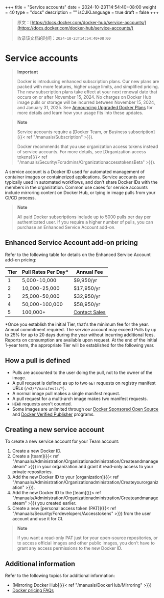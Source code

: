+++
title = "Service accounts"
date = 2024-10-23T14:54:40+08:00
weight = 40
type = "docs"
description = ""
isCJKLanguage = true
draft = false
+++

> 原文：[https://docs.docker.com/docker-hub/service-accounts/](https://docs.docker.com/docker-hub/service-accounts/)
>
> 收录该文档的时间：`2024-10-23T14:54:40+08:00`

# Service accounts

> **Important**
>
> 
>
> Docker is introducing enhanced subscription plans. Our new plans are packed with more features, higher usage limits, and simplified pricing. The new subscription plans take effect at your next renewal date that occurs on or after November 15, 2024. No charges on Docker Hub image pulls or storage will be incurred between November 15, 2024, and January 31, 2025. See [Announcing Upgraded Docker Plans](https://www.docker.com/blog/november-2024-updated-plans-announcement/) for more details and learn how your usage fits into these updates.

> **Note**
>
> 
>
> Service accounts require a [Docker Team, or Business subscription]({{< ref "/manuals/Subscription" >}}).
>
> Docker recommends that you use organization access tokens instead of service accounts. For more details, see [Organization access tokens]({{< ref "/manuals/Security/Foradmins/OrganizationaccesstokensBeta" >}}).

A service account is a Docker ID used for automated management of container images or containerized applications. Service accounts are typically used in automated workflows, and don't share Docker IDs with the members in the organization. Common use cases for service accounts include mirroring content on Docker Hub, or tying in image pulls from your CI/CD process.

> **Note**
>
> 
>
> All paid Docker subscriptions include up to 5000 pulls per day per authenticated user. If you require a higher number of pulls, you can purchase an Enhanced Service Account add-on.

## Enhanced Service Account add-on pricing

Refer to the following table for details on the Enhanced Service Account add-on pricing:

| Tier | Pull Rates Per Day* | Annual Fee                                                   |
| ---- | ------------------- | ------------------------------------------------------------ |
| 1    | 5,000-10,000        | $9,950/yr                                                    |
| 2    | 10,000-25,000       | $17,950/yr                                                   |
| 3    | 25,000-50,000       | $32,950/yr                                                   |
| 4    | 50,000-100,000      | $58,950/yr                                                   |
| 5    | 100,000+            | [Contact Sales](https://www.docker.com/pricing/contact-sales/) |

*Once you establish the initial Tier, that's the minimum fee for the year. Annual commitment required. The service account may exceed Pulls by up to 25% for up to 20 days during the year without incurring additional fees. Reports on consumption are available upon request. At the end of the initial 1-year term, the appropriate Tier will be established for the following year.

## How a pull is defined

- Pulls are accounted to the user doing the pull, not to the owner of the image.
- A pull request is defined as up to two `GET` requests on registry manifest URLs (`/v2/*/manifests/*`).
- A normal image pull makes a single manifest request.
- A pull request for a multi-arch image makes two manifest requests.
- `HEAD` requests aren't counted.
- Some images are unlimited through our [Docker Sponsored Open Source](https://www.docker.com/blog/expanded-support-for-open-source-software-projects/) and [Docker Verified Publisher](https://www.docker.com/partners/programs) programs.

## Creating a new service account

To create a new service account for your Team account:

1. Create a new Docker ID.
2. Create a [team]({{< ref "/manuals/Administration/Organizationadministration/Createandmanageateam" >}}) in your organization and grant it read-only access to your private repositories.
3. Add the new Docker ID to your [organization]({{< ref "/manuals/Administration/Organizationadministration/Createyourorganization" >}}).
4. Add the new Docker ID to the [team]({{< ref "/manuals/Administration/Organizationadministration/Createandmanageateam" >}}) you created earlier.
5. Create a new [personal access token (PAT)]({{< ref "/manuals/Security/Fordevelopers/Accesstokens" >}}) from the user account and use it for CI.

> **Note**
>
> 
>
> If you want a read-only PAT just for your open-source repositories, or to access official images and other public images, you don't have to grant any access permissions to the new Docker ID.

## Additional information

Refer to the following topics for additional information:

- [Mirroring Docker Hub]({{< ref "/manuals/DockerHub/Mirroring" >}})
- [Docker pricing FAQs](https://www.docker.com/pricing/faq/)
